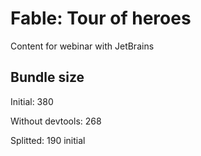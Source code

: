 # Fable: Tour of heroes
Content for webinar with JetBrains 

## Bundle size

Initial: 380

Without devtools: 268

Splitted: 190 initial